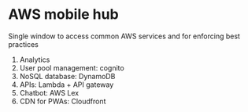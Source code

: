 # AWS mobile hub
Single window to access common AWS services and for enforcing best practices
1. Analytics
2. User pool management: cognito
3. NoSQL database: DynamoDB
4. APIs: Lambda + API gateway
5. Chatbot: AWS Lex
6. CDN for PWAs: Cloudfront
